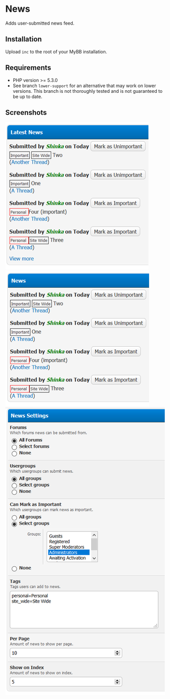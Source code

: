 # News
Adds user-submitted news feed.

## Installation
Upload `inc` to the root of your MyBB installation.

## Requirements
* PHP version >= 5.3.0
* See branch `lower-support` for an alternative that may work on lower versions. This branch is not thoroughly tested and is not guaranteed to be up to date.

## Screenshots
![alt text](https://github.com/ShinkaDev-MyBB/mybb-news/blob/master/docs/latest.PNG "Latest News")
![alt text](https://github.com/ShinkaDev-MyBB/mybb-news/blob/master/docs/news.PNG "News Page")
![alt text](https://github.com/ShinkaDev-MyBB/mybb-news/blob/master/docs/settings.PNG "Settings")
